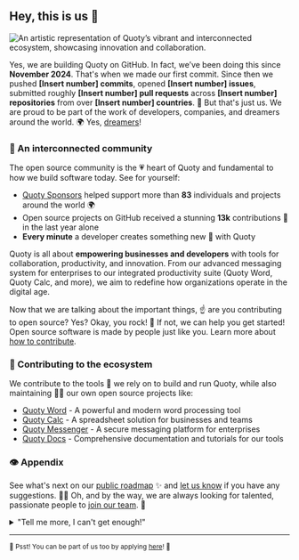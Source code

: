 ## Hey, this is us 👋

![An artistic representation of Quoty’s vibrant and interconnected ecosystem, showcasing innovation and collaboration.](https://i.imgur.com/zpRlwy2.png)

Yes, we are building Quoty on GitHub. In fact, we’ve been doing this since **November 2024**. That's when we made our first commit. Since then we pushed **[Insert number] commits**, opened **[Insert number] issues**, submitted roughly **[Insert number] pull requests** across **[Insert number] repositories** from over **[Insert number] countries**. 🤯 But that's just us. We are proud to be part of the work of developers, companies, and dreamers around the world. 🌍 Yes, [dreamers](https://quoty.one/dreamers)!

### 🍿 An interconnected community

The open source community is the 💗 heart of Quoty and fundamental to how we build software today. See for yourself:

- [Quoty Sponsors](https://github.com/sponsors) helped support more than **83** individuals and projects around the world 🌍
- Open source projects on GitHub received a stunning **13k** contributions 🚀 in the last year alone
- **Every minute** a developer creates something new 🎉 with Quoty

Quoty is all about **empowering businesses and developers** with tools for collaboration, productivity, and innovation. From our advanced messaging system for enterprises to our integrated productivity suite (Quoty Word, Quoty Calc, and more), we aim to redefine how organizations operate in the digital age.

Now that we are talking about the important things, ☝️ are you contributing to open source? Yes? Okay, you rock! 🎸 If not, we can help you get started! Open source software is made by people just like you. Learn more about [how to contribute](https://opensource.guide/).

### 🦆 Contributing to the ecosystem

We contribute to the tools 🔧 we rely on to build and run Quoty, while also maintaining 🧙‍♂️ our own open source projects like:

- [Quoty Word](https://github.com/quoty/word) - A powerful and modern word processing tool
- [Quoty Calc](https://github.com/quoty/calc) - A spreadsheet solution for businesses and teams
- [Quoty Messenger](https://github.com/quoty/messenger) - A secure messaging platform for enterprises
- [Quoty Docs](https://github.com/quoty/docs) - Comprehensive documentation and tutorials for our tools

### 👁️ Appendix

See what's next on our [public roadmap](https://github.com/quoty/roadmap) ✨ and [let us know](https://github.com/quoty/feedback) if you have any suggestions. 🙇‍♂️ Oh, and by the way, we are always looking for talented, passionate people to [join our team](https://github.com/about/careers). 🙌

<details> 
	<summary>"Tell me more, I can't get enough!"</summary>
	<br>
	<ul>
	<li>Quoty is built using mighty 🔨 open source technologies like <a href="https://github.com/rails">Ruby on Rails</a>, <a href="https://github.com/golang">Go</a>, <a href="https://github.com/primer">Primer</a>, <a href="https://github.com/reactjs">React</a>, and <a href="https://github.com/apache/kafka">Kafka</a> among others.</li>
		<li>The three open source projects Quoty members have most contributed 👩‍💻 to are:
			<ul>
				<li><a href="https://github.com/GuildaJS">Guilda</a> - A Discord bot we are developing</li>
				<li><a href="https://www.linkedin.com/showcase/quoty-developers/">Quoty Developers</a> - Our programming community</li>
				<li><a href="https://www.linkedin.com/showcase/quoty-store/">Quoty Store</a> - Our FiveM assets store</li>
			</ul>
		</li>
		<li>By the way, our <a href="https://github.com/quoty/docs">documentation</a> 🤓 is also open sourced.</li>
	</ul>
</details>

---

<sub>🤫 Psst! You can be part of us too by applying <a href="https://github.com/about/careers">here</a>! 🌟</sub>

<!--
Made with 🖤
🙇‍♂️🎤🔽
-->
